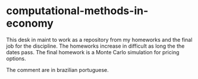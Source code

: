 # computational-methods-in-economy

This desk in maint to work as a repository from my homeworks and the final job for the discipline.
The homeworks increase in difficult as long the the dates pass.
The final homework is a Monte Carlo simulation for pricing options.

The comment are in brazilian portuguese.
